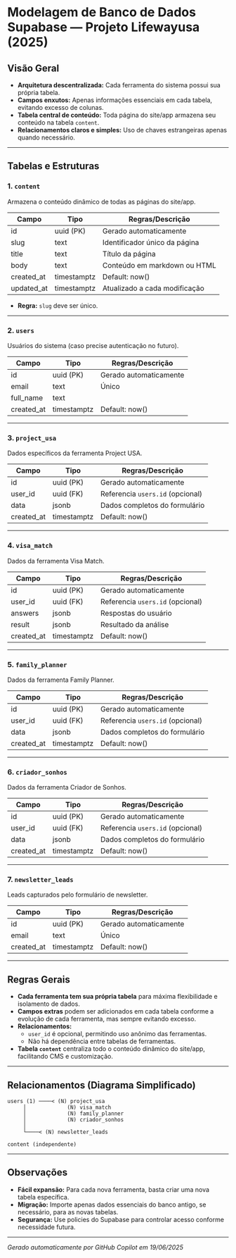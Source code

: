 # Modelagem de Banco de Dados Supabase — Projeto Lifewayusa (2025)

## Visão Geral

- **Arquitetura descentralizada:** Cada ferramenta do sistema possui sua própria tabela.
- **Campos enxutos:** Apenas informações essenciais em cada tabela, evitando excesso de colunas.
- **Tabela central de conteúdo:** Toda página do site/app armazena seu conteúdo na tabela `content`.
- **Relacionamentos claros e simples:** Uso de chaves estrangeiras apenas quando necessário.

---

## Tabelas e Estruturas

### 1. `content`
Armazena o conteúdo dinâmico de todas as páginas do site/app.

| Campo         | Tipo         | Regras/Descrição                        |
|-------------- |-------------|-----------------------------------------|
| id            | uuid (PK)    | Gerado automaticamente                  |
| slug          | text         | Identificador único da página           |
| title         | text         | Título da página                        |
| body          | text         | Conteúdo em markdown ou HTML            |
| created_at    | timestamptz  | Default: now()                          |
| updated_at    | timestamptz  | Atualizado a cada modificação           |

- **Regra:** `slug` deve ser único.

---

### 2. `users`
Usuários do sistema (caso precise autenticação no futuro).

| Campo         | Tipo         | Regras/Descrição                        |
|-------------- |-------------|-----------------------------------------|
| id            | uuid (PK)    | Gerado automaticamente                  |
| email         | text         | Único                                   |
| full_name     | text         |                                         |
| created_at    | timestamptz  | Default: now()                          |

---

### 3. `project_usa`
Dados específicos da ferramenta Project USA.

| Campo         | Tipo         | Regras/Descrição                        |
|-------------- |-------------|-----------------------------------------|
| id            | uuid (PK)    | Gerado automaticamente                  |
| user_id       | uuid (FK)    | Referencia `users.id` (opcional)        |
| data          | jsonb        | Dados completos do formulário           |
| created_at    | timestamptz  | Default: now()                          |

---

### 4. `visa_match`
Dados da ferramenta Visa Match.

| Campo         | Tipo         | Regras/Descrição                        |
|-------------- |-------------|-----------------------------------------|
| id            | uuid (PK)    | Gerado automaticamente                  |
| user_id       | uuid (FK)    | Referencia `users.id` (opcional)        |
| answers       | jsonb        | Respostas do usuário                    |
| result        | jsonb        | Resultado da análise                    |
| created_at    | timestamptz  | Default: now()                          |

---

### 5. `family_planner`
Dados da ferramenta Family Planner.

| Campo         | Tipo         | Regras/Descrição                        |
|-------------- |-------------|-----------------------------------------|
| id            | uuid (PK)    | Gerado automaticamente                  |
| user_id       | uuid (FK)    | Referencia `users.id` (opcional)        |
| data          | jsonb        | Dados completos do formulário           |
| created_at    | timestamptz  | Default: now()                          |

---

### 6. `criador_sonhos`
Dados da ferramenta Criador de Sonhos.

| Campo         | Tipo         | Regras/Descrição                        |
|-------------- |-------------|-----------------------------------------|
| id            | uuid (PK)    | Gerado automaticamente                  |
| user_id       | uuid (FK)    | Referencia `users.id` (opcional)        |
| data          | jsonb        | Dados completos do formulário           |
| created_at    | timestamptz  | Default: now()                          |

---

### 7. `newsletter_leads`
Leads capturados pelo formulário de newsletter.

| Campo         | Tipo         | Regras/Descrição                        |
|-------------- |-------------|-----------------------------------------|
| id            | uuid (PK)    | Gerado automaticamente                  |
| email         | text         | Único                                   |
| created_at    | timestamptz  | Default: now()                          |

---

## Regras Gerais

- **Cada ferramenta tem sua própria tabela** para máxima flexibilidade e isolamento de dados.
- **Campos extras** podem ser adicionados em cada tabela conforme a evolução de cada ferramenta, mas sempre evitando excesso.
- **Relacionamentos:**
  - `user_id` é opcional, permitindo uso anônimo das ferramentas.
  - Não há dependência entre tabelas de ferramentas.
- **Tabela `content`** centraliza todo o conteúdo dinâmico do site/app, facilitando CMS e customização.

---

## Relacionamentos (Diagrama Simplificado)

```
users (1) ────< (N) project_usa
     │             (N) visa_match
     │             (N) family_planner
     │             (N) criador_sonhos
     │
     └────< (N) newsletter_leads

content (independente)
```

---

## Observações
- **Fácil expansão:** Para cada nova ferramenta, basta criar uma nova tabela específica.
- **Migração:** Importe apenas dados essenciais do banco antigo, se necessário, para as novas tabelas.
- **Segurança:** Use policies do Supabase para controlar acesso conforme necessidade futura.

---

*Gerado automaticamente por GitHub Copilot em 19/06/2025*
